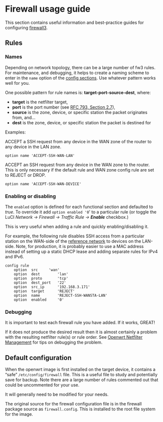 # Firewall usage guide

This section contains useful information and best-practice guides for configuring [firewall3](/docs/guide-user/firewall/overview "docs:guide-user:firewall:overview").

## Rules

### Names

Depending on network topology, there can be a large number of fw3 rules. For maintenance, and debugging, it helps to create a naming scheme to enter in the `name` option of the [config sections](/docs/guide-user/firewall/firewall_configuration "docs:guide-user:firewall:firewall_configuration"). Use whatever pattern works well for you.

One possible pattern for rule names is: **target-port-source-dest**, where:

- **target** is the netfilter target,
- **port** is the port number (see [RFC 793, Section 2.7](https://tools.ietf.org/html/rfc793#section-2.7 "https://tools.ietf.org/html/rfc793#section-2.7")),
- **source** is the zone, device, or specific station the packet originates from, and...
- **dest** is the zone, device, or specific station the packet is destined for

Examples:

ACCEPT a SSH request from any device in the WAN zone of the router to any device in the LAN zone.

```
option name 'ACCEPT-SSH-WAN-LAN'
```

ACCEPT an SSH request from any device in the WAN zone to the router. This is only necessary if the default rule and WAN zone config rule are set to REJECT or DROP.

```
option name 'ACCEPT-SSH-WAN-DEVICE'
```

### Enabling or disabling

The `enabled` option is defined for each functional section and defaulted to *true*. To override it add `option enabled '0`' to a particular rule (or toggle the LuCI *Network → Firewall → Traffic Rule → **Enable*** checkbox.)

This is very useful when adding a rule and quickly enabling/disabling it.

For example, the following rule disables SSH access from a particular station on the WAN-side of the [reference network](/docs/guide-user/firewall/fw3_configurations/fw3_ref_topo "docs:guide-user:firewall:fw3_configurations:fw3_ref_topo") to devices on the LAN-side. Note, for production, it is probably easier to use a MAC address instead of setting up a static DHCP lease and adding separate rules for IPv4 and IPv6.

```
config rule
	option	src		'wan'
	option	dest		'lan'
	option	proto		'tcp'
	option	dest_port	'22'
	option	src_ip		'192.168.3.171'
	option	target		'REJECT'
	option	name		'REJECT-SSH-WANSTA-LAN'
	option	enabled		'0'
```

### Debugging

It is important to test each firewall rule you have added. If it works, GREAT!

If it does not produce the desired result then it is almost certainly a problem with the resulting netfilter rule(s) or rule order. See [Openwrt Netfilter Management](/docs/guide-user/firewall/netfilter_iptables/netfilter_management "docs:guide-user:firewall:netfilter_iptables:netfilter_management") for tips on debugging the problem.

## Default configuration

When the openwrt image is first installed on the target device, it contains a “safe” `/etc/config/firewall` file. This is a useful file to study and potentially save for backup. Note there are a large number of rules commented out that could be uncommented for your use.

It will generally need to be modified for your needs.

The original source for the firewall configuration file is in the firewall package source as `firewall.config`. This is installed to the root file system for the image.
